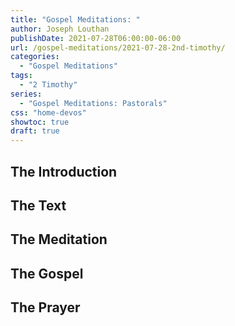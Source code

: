 ```yaml
---
title: "Gospel Meditations: "
author: Joseph Louthan
publishDate: 2021-07-28T06:00:00-06:00
url: /gospel-meditations/2021-07-28-2nd-timothy/
categories:
  - "Gospel Meditations"
tags:
  - "2 Timothy"
series:
  - "Gospel Meditations: Pastorals"
css: "home-devos"
showtoc: true
draft: true
---
```

## The Introduction

## The Text


## The Meditation


## The Gospel

## The Prayer

<div style="font-variant: small-caps;">

</div>
&nbsp;

```text

```

